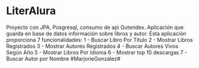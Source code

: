 # LiterAlura
Proyecto  con JPA, Posgresql, consumo de api Gutendex. Aplicación que guarda en base de datos información sobre libros y autor.
Esta aplicaciòn proporciona 7 funcionalidades:
                     1 - Buscar Libro Por Título
                    2 - Mostrar Libros Registrados
                    3 - Mostrar Autores Registrados
                    4 - Buscar Autores Vivos Según Año
                    5 - Mostrar Libros Por Idioma
                    6 - Mostrar top 10 descargas
                    7 - Buscar Autor por Nombre
#MarjorieGonzález#
